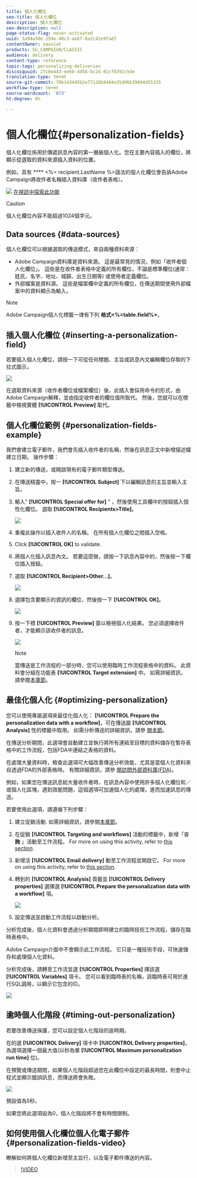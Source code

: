 ```yaml
---
title: 個人化欄位
seo-title: 個人化欄位
description: 個人化欄位
seo-description: null
page-status-flag: never-activated
uuid: 3a94a50e-259e-40c3-ae67-8a2c42e9fad7
contentOwner: sauviat
products: SG_CAMPAIGN/CLASSIC
audience: delivery
content-type: reference
topic-tags: personalizing-deliveries
discoiquuid: 27c8e443-ee6b-4d58-bc2d-81cf8391c5de
translation-type: tm+mt
source-git-commit: 70b143445b2e77128b9404e35d96b39694d55335
workflow-type: tm+mt
source-wordcount: '873'
ht-degree: 8%

---
```



# 個人化欄位{#personalization-fields}

個人化欄位係用於傳遞訊息內容的第一層級個人化。您在主要內容插入的欄位，將顯示從選取的資料來源插入資料的位置。

例如，具有 **** &lt;%= recipient.LastName %>語法的個人化欄位會告訴Adobe Campaign將收件者名稱插入資料庫（收件者表格）。

![](assets/do-not-localize/how-to-video.png) [在視訊中探索此功能](#personalization-fields-video)

>[!CAUTION]
>
>個人化欄位內容不能超過1024個字元。

## Data sources {#data-sources}

個人化欄位可以根據選取的傳送模式，來自兩種資料來源：

* Adobe Campaign資料庫是資料來源。 這是最常見的情況，例如「收件者個人化欄位」。 這些是在收件者表格中定義的所有欄位，不論是標準欄位(通常：姓氏、名字、地址、城鎮、出生日期等) 或使用者定義欄位。
* 外部檔案是資料源。 這些是檔案欄中定義的所有欄位，在傳送期間使用外部檔案中的資料顯示為輸入。

>[!NOTE]
>
>Adobe Campaign個人化標籤一律有下列 **格式&lt;%=table.field%>**。

## 插入個人化欄位 {#inserting-a-personalization-field}

若要插入個人化欄位，請按一下可從任何標題、主旨或訊息內文編輯欄位存取的下拉式圖示。

![](assets/s_ncs_user_add_custom_field.png)

在選取資料來源（收件者欄位或檔案欄位）後，此插入會採用命令的形式，由Adobe Campaign解釋，並由指定收件者的欄位值所取代。 然後，您就可以在標籤中檢視實體 **[!UICONTROL Preview]** 取代。

## 個人化欄位範例 {#personalization-fields-example}

我們會建立電子郵件，我們會先插入收件者的名稱，然後在訊息正文中新增描述檔建立日期。 操作步驟：

1. 建立新的傳送，或開啟現有的電子郵件類型傳送。
1. 在傳送精靈中，按一 **[!UICONTROL Subject]** 下以編輯訊息的主旨並輸入主旨。
1. 輸入&quot; **[!UICONTROL Special offer for]** &quot; ，然後使用工具欄中的按鈕插入個性化欄位。 選取 **[!UICONTROL Recipients>Title]**。

   ![](assets/s_ncs_user_insert_custom_field.png)

1. 重複此操作以插入收件人的名稱。 在所有個人化欄位之間插入空格。
1. Click **[!UICONTROL OK]** to validate.
1. 將個人化插入訊息內文。 若要這麼做，請按一下訊息內容中的，然後按一下欄位插入按鈕。
1. 選取 **[!UICONTROL Recipient>Other...]**。

   ![](assets/s_ncs_user_insert_custom_field_b.png)

1. 選擇包含要顯示的資訊的欄位，然後按一下 **[!UICONTROL OK]**。

   ![](assets/s_ncs_user_insert_custom_field_c.png)

1. 按一下標 **[!UICONTROL Preview]** 簽以檢視個人化結果。 您必須選擇收件者，才能顯示該收件者的訊息。

   ![](assets/s_ncs_user_insert_custom_field_d.png)

   >[!NOTE]
   >
   >當傳送是工作流程的一部分時，您可以使用臨時工作流程表格中的資料。 此資料會分組在功能表 **[!UICONTROL Target extension]** 中。 如需詳細資訊，請參閱[本章節](../../workflow/using/data-life-cycle.md#target-data)。

## 最佳化個人化 {#optimizing-personalization}

您可以使用專屬選項來最佳化個人化： **[!UICONTROL Prepare the personalization data with a workflow]**，可在傳送屬 **[!UICONTROL Analysis]** 性的標籤中取用。 如需分析傳送的詳細資訊，請參 [閱本節](../../delivery/using/steps-validating-the-delivery.md#analyzing-the-delivery)。

在傳送分析期間，此選項會自動建立並執行將所有連結至目標的資料儲存在暫存表格中的工作流程，包括FDA中連結之表格的資料。

在處理大量資料時，檢查此選項可大幅改善傳送分析效能，尤其是當個人化資料來自透過FDA的外部表格時。 有關詳細資訊，請參 [閱訪問外部資料庫(FDA)](../../platform/using/additional-options.md#optimizing-email-personalization-with-external-data)。

例如，如果您在傳送訊息給大量收件者時，在訊息內容中使用許多個人化欄位和／或個人化區塊，遇到效能問題，這個選項可加速個人化的處理，進而加速訊息的傳送。

若要使用此選項，請遵循下列步驟：

1. 建立促銷活動. 如需詳細資訊，請參閱[本章節](../../campaign/using/setting-up-marketing-campaigns.md#creating-a-campaign)。
1. 在促銷 **[!UICONTROL Targeting and workflows]** 活動的標籤中，新增「查 **詢** 」活動至工作流程。 For more on using this activity, refer to [this section](../../workflow/using/query.md).
1. 新增活 **[!UICONTROL Email delivery]** 動至工作流程並開啟它。 For more on using this activity, refer to [this section](../../workflow/using/delivery.md).
1. 轉到的 **[!UICONTROL Analysis]** 頁籤並 **[!UICONTROL Delivery properties]** 選擇選 **[!UICONTROL Prepare the personalization data with a workflow]** 項。

   ![](assets/perso_optimization.png)

1. 設定傳送並啟動工作流程以啟動分析。

分析完成後，個人化資料會透過分析期間即時建立的臨時技術工作流程，儲存在臨時表格中。

Adobe Campaign介面中不會顯示此工作流程。 它只是一種技術手段，可快速儲存和處理個人化資料。

分析完成後，請轉至工作流並選 **[!UICONTROL Properties]** 擇該選 **[!UICONTROL Variables]** 項卡。 您可以看到臨時表的名稱，該臨時表可用於進行SQL調用，以顯示它包含的ID。

![](assets/perso_optimization_temp_table.png)

## 逾時個人化階段 {#timing-out-personalization}

若要改善傳送保護，您可以設定個人化階段的逾時期。

在的選 **[!UICONTROL Delivery]** 項卡中 **[!UICONTROL Delivery properties]**，為選項選擇一個最大值(以秒為單 **[!UICONTROL Maximum personalization run time]** 位)。

在預覽或傳送期間，如果個人化階段超過您在此欄位中設定的最長時間，則會中止程式並顯示錯誤訊息，而傳送將會失敗。

![](assets/perso_time-out.png)

預設值為5秒。

如果您將此選項設為0，個人化階段將不會有時間限制。

## 如何使用個人化欄位個人化電子郵件 {#personalization-fields-video}

瞭解如何將個人化欄位新增至主旨行，以及電子郵件傳送的內容。

>[!VIDEO](https://video.tv.adobe.com/v/24925?quality=12)
